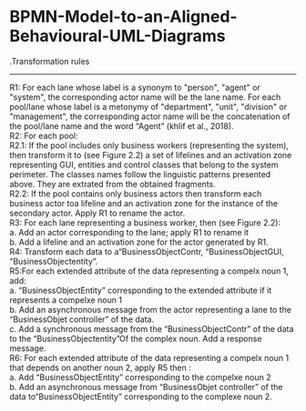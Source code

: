 # BPMN-Model-to-an-Aligned-Behavioural-UML-Diagrams


.Transformation rules<hr>
   R1: For each lane whose label is a synonym to "person", "agent" or "system", the corresponding actor name will be the lane name. For each pool/lane whose label is a metonymy of "department", "unit", "division" or "management", the corresponding actor name will be the concatenation of the pool/lane name and the word “Agent” (khlif et al., 2018).
   <br> R2: For each pool:
    <br>R2.1: If the pool includes only business workers (representing the system), then transform it to (see Figure 2.2) a set of lifelines and an activation zone representing GUI, entities and control classes that belong to the system perimeter. The classes names follow the linguistic patterns presented above. They are extrated from the obtained fragments.
   <br> R2.2: If the pool contains only business actors then transform each business actor toa lifeline and an activation zone for the instance of the secondary actor. Apply R1 to rename the actor.
   <br> R3: For each lane representing a business worker, then (see Figure 2.2): 
       <br> a.	Add an actor corresponding to the lane; apply R1 to rename it
       <br> b.	Add a lifeline and an activation zone for the actor generated by R1.
<br>R4: Transform each data to a“BusinessObjectContr, “BusinessObjectGUI, “BusinessObjectentity”.
<br>R5:For each extended attribute of the data representing a compelx noun 1, add:
  <br>  a.	“BusinessObjectEntity” corresponding to the extended attribute if it represents a compelxe noun 1
  <br>  b.	Add an asynchronous message from the actor representing a lane to the “BusinessObjet controller” of the data.
  <br>  c.	Add a synchronous message from the “BusinessObjectContr” of the data to the “BusinessObjectentity”Of the complex noun. Add a response message.
<br>R6: For each extended attribute of the data representing a compelx noun 1 that depends on another noun 2, apply R5 then :
  <br>  a.	Add “BusinessObjectEntity” corresponding to the compelxe noun 2
  <br>  b.	Add an asynchronous message from “BusinessObjet controller” of the data to“BusinessObjectEntity” corresponding to the complexe noun 2.
